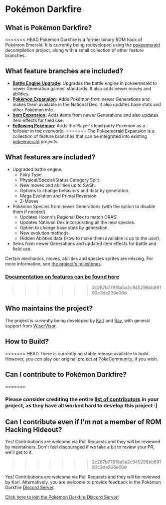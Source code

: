 # Pokémon Darkfire

## What is Pokémon Darkfire?

<<<<<<< HEAD
Pokémon Darkfire is a former binary ROM hack of Pokémon Emerald. It is currently being redeveloped using the [pokeemerald](https://github.com/pret/pokeemerald) decompilation project, along with a small collection of other feature branches.

## What feature branches are included?

- **[Battle Engine Upgrade](https://github.com/rh-hideout/pokeemerald-expansion/tree/battle_engine):** Upgrades the battle engine in pokeemerald to newer Generation games' standards. It also adds newer moves and abilities.
- **[Pokémon Expansion](https://github.com/rh-hideout/pokeemerald-expansion/tree/pokemon_expansion):** Adds Pokémon from newer Generations and makes them available in the National Dex. It also updates base stats and other Pokémon info.
- **[Item Expansion](https://github.com/rh-hideout/pokeemerald-expansion/tree/item_expansion):** Adds items from newer Generations and also updates item effects for field use.
- **[Following Pokémon](https://github.com/W1serV1ser/pokeemerald/tree/FollowingPokemon_Gen1-3):** Adds the Player's lead party Pokémon as a follower in the overworld.
=======
The Pokeemerald Expansion is a collection of feature branches that can be integrated into existing [pokeemerald](https://github.com/pret/pokeemerald) projects.

## What features are included?
- Upgraded battle engine.
    - Fairy Type.
    - Physical/Special/Status Category Split.
    - New moves and abilities up to SwSh.
    - Options to change behaviors and data by generation.
    - Mega Evolution and Primal Reversion
    - Z-Moves
- Pokémon Species from newer Generations (with the option to disable them if needed).
    - Updates Hoenn's Regional Dex to match ORAS'.
    - Updates National Dex incorporating all the new species.
    - Option to change base stats by generation.
    - New evolution methods.
    - Hidden Abilities data (How to make them available is up to the user).
- Items from newer Generations and updated item effects for battle and field use.

Certain mechanics, moves, abilities and species sprites are missing. For more information, see [the project's milestones](https://github.com/rh-hideout/pokeemerald-expansion/milestones).

### [Documentation on features can be found here](https://github.com/rh-hideout/pokeemerald-expansion/wiki)
>>>>>>> 2c287b779f8a5a2c945298bb89193c3de206e06d

## Who maintains the project?

The project is currently being developed by [Karl](https://github.com/scizz) and [Ray](https://github.com/RayMav3rick), with general support from [WiserVisor](https://github.com/WiserVisor).

## How to Build?

<<<<<<< HEAD
There is currently no stable release available to build. However, you *can* play our original project at [PokeCommunity](https://www.pokecommunity.com/showthread.php?t=421395), if you wish.

## Can I contribute to Pokémon Darkfire?
=======
### Please consider crediting the entire [list of contributors](https://github.com/rh-hideout/pokeemerald-expansion/wiki/Credits) in your project, as they have all worked hard to develop this project :)

## Can I contribute even if I'm not a member of ROM Hacking Hideout?

Yes! Contributions are welcome via Pull Requests and they will be reviewed by maintainers. Don't feel discouraged if we take a bit to review your PR, we'll get to it.
>>>>>>> 2c287b779f8a5a2c945298bb89193c3de206e06d

Yes! Contributions are welcome via Pull Requests and they will be reviewed by Karl. Alternatively, you are welcome to provide feedback in the Pokémon Darkfire [Discord Server](https://discord.com/invite/dCJ4aHurKd).

[Click here to join the Pokémon Darkfire Discord Server!](https://discord.com/invite/dCJ4aHurKd)
